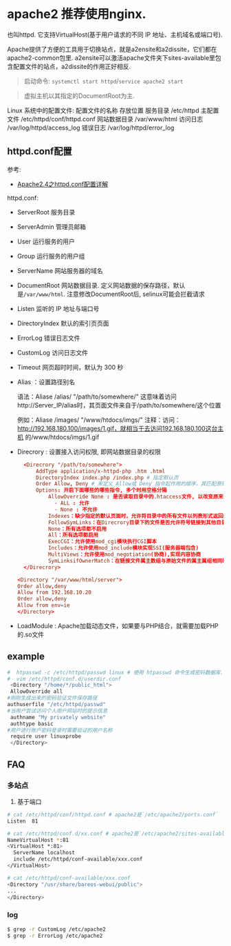 # apache2 推荐使用nginx.

也叫httpd. 它支持VirtualHost(基于用户请求的不同 IP 地址、主机域名或端口号).

Apache提供了方便的工具用于切换站点，就是a2ensite和a2dissite，它们都在apache2-common包里.  a2ensite可以激活apache文件夹下sites-available里包含配置文件的站点，a2dissite的作用正好相反.

> 启动命令: `systemctl start httpd`/`service apache2 start`

> 虚拟主机以其指定的DocumentRoot为主.

Linux 系统中的配置文件:
配置文件的名称 存放位置
服务目录 /etc/httpd 
主配置文件 /etc/httpd/conf/httpd.conf 
网站数据目录 /var/www/html 
访问日志 /var/log/httpd/access_log 
错误日志 /var/log/httpd/error_log

## httpd.conf配置
参考:
- [Apache2.4之httpd.conf配置详解](https://blog.csdn.net/a88073327/article/details/80921808)

httpd.conf:
- ServerRoot 服务目录
- ServerAdmin 管理员邮箱
- User 运行服务的用户
- Group 运行服务的用户组
- ServerName 网站服务器的域名
- DocumentRoot 网站数据目录. 定义网站数据的保存路径，默认是`/var/www/html`. 注意修改DocumentRoot后, selinux可能会拦截请求
- Listen 监听的 IP 地址与端口号
- DirectoryIndex 默认的索引页页面
- ErrorLog 错误日志文件
- CustomLog 访问日志文件
- Timeout 网页超时时间，默认为 300 秒
- Alias ：设置路径别名

    语法：Aliase    /alias/        "/path/to/somewhere/"
    这意味着访问http://Server_IP/alias时，其页面文件来自于/path/to/somewhere/这个位置

    例如：Aliase    /images/    "/www/htdocs/imgs/"
    注释：访问：http://192.168.180.100/images/1.gif，就相当于去访问192.168.180.100这台主机  的/www/htdocs/imgs/1.gif

- Direcrory : 设置接入访问权限, 即网站数据目录的权限

  ```conf
    <Direcrory "/path/to/somewhere">
        AddType application/x-httpd-php .htm .html
        DirectoryIndex index.php /index.php # 指定默认页
        Order Allow, Deny # 来定义 Allow或 Deny 指令起作用的顺序，其匹配原则是按照顺序进行匹配，若匹配成功则不执行后面的相应指令
        Options: 开启下面哪些的哪些指令, 多个时用空格分隔
            AllowOverride None : 是否读取目录中的.htaccess文件, 以改变原来设置的权限
              - ALL : 允许
              - None : 不允许
            Indexes：缺少指定的默认页面时，允许将目录中的所有文件以列表形式返回给用户；
            FollowSymLinks：在Direcrory目录下的文件是否允许符号链接到其他目录
            None：所有选项都不启用
            All：所有选项都启用
            ExecCGI：允许使用mod_cgi模块执行CGI脚本
            Includes：允许使用mod_include模块实现SSI(服务器端包含)
            MultiViews：允许使用mod_negotiation(协商),实现内容协商
            SymLinksifOwnerMatch：在链接文件属主数组与原始文件的属主属组相同时，允许跟随符号链接所指向的原始文件；
    </Direcrory>
   ```

  ```conf
  <Directory "/var/www/html/server"> 
  Order allow,deny 
  Allow from 192.168.10.20 
  Order allow,deny 
  Allow from env=ie 
  </Directory> 
   ```
   
- LoadModule :  Apache加载动态文件，如果要与PHP结合，就需要加载PHP的.so文件

## example
```bash
#  htpasswd -c /etc/httpd/passwd linux # 使用 htpasswd 命令生成密码数据库. -c 参数表示第一次生成；后面再分别添加密码数据库的存放文件，以及验证要用到的用户名称（该用户不必是系统中已有的本地账户）
#  vim /etc/httpd/conf.d/userdir.conf
 <Directory "/home/*/public_html"> 
 AllowOverride all 
#刚刚生成出来的密码验证文件保存路径
authuserfile "/etc/httpd/passwd" 
#当用户尝试访问个人用户网站时的提示信息
 authname "My privately website" 
 authtype basic 
#用户进行账户密码登录时需要验证的用户名称
 require user linuxprobe 
 </Directory> 
```

## FAQ
### 多站点
1. 基于端口
```bash
# cat /etc/httpd/conf/httpd.conf # apache2是`/etc/apache2/ports.conf` 
Listen  81

# cat /etc/httpd/conf.d/xx.conf # apache2是`/etc/apache2/sites-available/default`
NameVirtualHost *:81
<VirtualHost *:81>
  ServerName localhost
  include /etc/httpd/conf-available/xxx.conf
</VirtualHost>

# cat /etc/httpd/conf-available/xxx.conf
<Directory "/usr/share/bareos-webui/public"> 
...
</Directory> 
```

### log
```bash
$ grep -r CustomLog /etc/apache2
$ grep -r ErrorLog /etc/apache2
```
